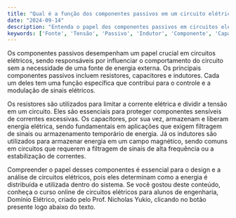 ```yaml
---
title: "Qual é a função dos componentes passivos em um circuito elétrico?"
date: "2024-09-14"
description: "Entenda o papel dos componentes passivos em circuitos elétricos e como eles influenciam o comportamento do circuito."
keywords: ['Fonte', 'Tensão', 'Passivo', 'Indutor', 'Componente', 'Capacitor']
---
```


Os componentes passivos desempenham um papel crucial em circuitos elétricos, sendo responsáveis por influenciar o comportamento do circuito sem a necessidade de uma fonte de energia externa. Os principais componentes passivos incluem resistores, capacitores e indutores. Cada um deles tem uma função específica que contribui para o controle e a modulação de sinais elétricos.

Os resistores são utilizados para limitar a corrente elétrica e dividir a tensão em um circuito. Eles são essenciais para proteger componentes sensíveis de correntes excessivas. Os capacitores, por sua vez, armazenam e liberam energia elétrica, sendo fundamentais em aplicações que exigem filtragem de sinais ou armazenamento temporário de energia. Já os indutores são utilizados para armazenar energia em um campo magnético, sendo comuns em circuitos que requerem a filtragem de sinais de alta frequência ou a estabilização de correntes.

Compreender o papel desses componentes é essencial para o design e a análise de circuitos elétricos, pois eles determinam como a energia é distribuída e utilizada dentro do sistema. Se você gostou deste conteúdo, conheça o curso online de circuitos elétricos para alunos de engenharia, Domínio Elétrico, criado pelo Prof. Nicholas Yukio, clicando no botão presente logo abaixo do texto.